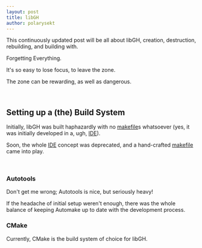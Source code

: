 ```yaml
---
layout: post
title: libGH
author: polarysekt
---
```


This continuously updated post will be all about libGH, creation, destruction, rebuilding, and building with.

Forgetting Everything.

It's so easy to lose focus, to leave the zone.

The zone can be rewarding, as well as dangerous.

&nbsp;
<h2>Setting up a (the) Build System</h2>
Initially, libGH was built haphazardly with no <a href="https://kb3c.wordpress.com/glossary/" target="_blank">makefile</a>s whatsoever (yes, it was initially developed in a, ugh, <a href="https://kb3c.wordpress.com/glossary/" target="_blank">IDE</a>).

Soon, the whole <a href="https://kb3c.wordpress.com/glossary/" target="_blank">IDE</a> concept was deprecated, and a hand-crafted <a href="https://kb3c.wordpress.com/glossary/" target="_blank">makefile</a> came into play.

&nbsp;
<h3>Autotools</h3>
Don't get me wrong; Autotools is nice, but seriously heavy!

If the headache of initial setup weren't enough, there was the whole balance of keeping Automake up to date with the development process.
<h3>CMake</h3>
Currently, CMake is the build system of choice for libGH.